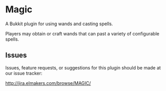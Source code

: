 # Magic

A Bukkit plugin for using wands and casting spells.

Players may obtain or craft wands that can past a variety of configurable spells.

## Issues

Issues, feature requests, or suggestions for this plugin should be made at our issue tracker:

http://jira.elmakers.com/browse/MAGIC/